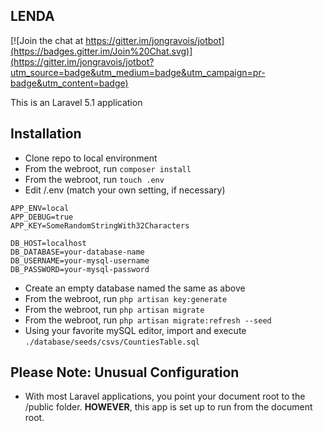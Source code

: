 ## LENDA

[![Join the chat at https://gitter.im/jongravois/jotbot](https://badges.gitter.im/Join%20Chat.svg)](https://gitter.im/jongravois/jotbot?utm_source=badge&utm_medium=badge&utm_campaign=pr-badge&utm_content=badge)

This is an Laravel 5.1 application

## Installation

* Clone repo to local environment
* From the webroot, run ```composer install```
* From the webroot, run ```touch .env```
* Edit /.env (match your own setting, if necessary)

```
APP_ENV=local
APP_DEBUG=true
APP_KEY=SomeRandomStringWith32Characters
    
DB_HOST=localhost
DB_DATABASE=your-database-name
DB_USERNAME=your-mysql-username
DB_PASSWORD=your-mysql-password
```

* Create an empty database named the same as above
* From the webroot, run ```php artisan key:generate```
* From the webroot, run ```php artisan migrate```
* From the webroot, run ```php artisan migrate:refresh --seed```
* Using your favorite mySQL editor, import and execute ```./database/seeds/csvs/CountiesTable.sql```

## Please Note: Unusual Configuration

* With most Laravel applications, you point your document root to the /public folder. **HOWEVER**, this app is set up to run from the document root.
